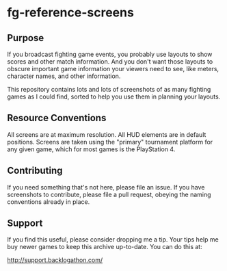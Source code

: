 # fg-reference-screens

## Purpose

If you broadcast fighting game events, you probably use layouts to show scores and other match information. And you don't want those layouts to obscure important game information your viewers need to see, like meters, character names, and other information.

This repository contains lots and lots of screenshots of as many fighting games as I could find, sorted to help you use them in planning your layouts.

## Resource Conventions

All screens are at maximum resolution. All HUD elements are in default positions. Screens are taken using the "primary" tournament platform for any given game, which for most games is the PlayStation 4.

## Contributing

If you need something that's not here, please file an issue. If you have screenshots to contribute, please file a pull request, obeying the naming conventions already in place.

## Support

If you find this useful, please consider dropping me a tip. Your tips help me buy newer games to keep this archive up-to-date.     You can do this at:

http://support.backlogathon.com/

